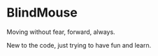 # BlindMouse

Moving without fear, forward, always.

New to the code, just trying to have fun and learn.
